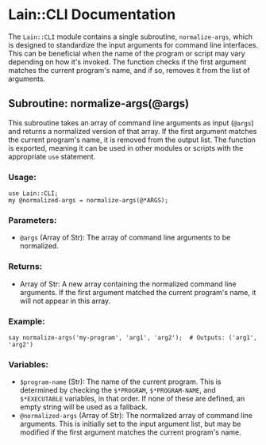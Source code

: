 # Lain::CLI Documentation

The `Lain::CLI` module contains a single subroutine, `normalize-args`, which is designed to standardize the input arguments for command line interfaces. This can be beneficial when the name of the program or script may vary depending on how it's invoked. The function checks if the first argument matches the current program's name, and if so, removes it from the list of arguments.

## Subroutine: normalize-args(@args)

This subroutine takes an array of command line arguments as input (`@args`) and returns a normalized version of that array. If the first argument matches the current program's name, it is removed from the output list. The function is exported, meaning it can be used in other modules or scripts with the appropriate `use` statement.

### Usage:
```perl6
use Lain::CLI;
my @normalized-args = normalize-args(@*ARGS);
```

### Parameters:
- `@args` (Array of Str): The array of command line arguments to be normalized.

### Returns:
- Array of Str: A new array containing the normalized command line arguments. If the first argument matched the current program's name, it will not appear in this array.

### Example:
```perl6
say normalize-args('my-program', 'arg1', 'arg2');  # Outputs: ('arg1', 'arg2')
```

### Variables:
- `$program-name` (Str): The name of the current program. This is determined by checking the `$*PROGRAM`, `$*PROGRAM-NAME`, and `$*EXECUTABLE` variables, in that order. If none of these are defined, an empty string will be used as a fallback.
- `@normalized-args` (Array of Str): The normalized array of command line arguments. This is initially set to the input argument list, but may be modified if the first argument matches the current program's name.